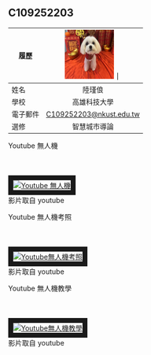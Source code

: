 ## C109252203

|      履歷        | <img src="https://github.com/C109252203/C109252203/blob/main/IMG_1677.jpeg" width=100 height=100/>｜
| ---------------- |:-----------------------------:|
| 姓名             | 陸瑾俍                |
| 學校             | 高雄科技大學                  |
| 電子郵件         | C109252203@nkust.edu.tw          |
| 選修             | 智慧城市導論                  |


Youtube 無人機
<br><br><br><br>
<a href="http://www.youtube.com/watch?feature=player_embedded&v=Q2ah6p-yqgQ" target="_blank"><img src="http://img.youtube.com/vi/Q2ah6p-yqgQ/0.jpg" 
alt="Youtube 無人機" width="400" height="250" border="10" /></a>
<br>影片取自 youtube


Youtube 無人機考照
<br><br><br><br>
<a href="http://www.youtube.com/watch?feature=player_embedded&v=lEA7do7fJxk" target="_blank"><img src="http://img.youtube.com/vi/lEA7do7fJxk/0.jpg" 
alt="Youtube無人機考照 " width="400" height="250" border="10" /></a>
<br>影片取自 youtube


Youtube 無人機教學
<br><br><br><br>
<a href="http://www.youtube.com/watch?feature=player_embedded&v=Svyfr2MMDWc" target="_blank"><img src="http://img.youtube.com/vi/Svyfr2MMDWc/0.jpg" 
alt="Youtube無人機教學 " width="400" height="250" border="10" /></a>
<br>影片取自 youtube






